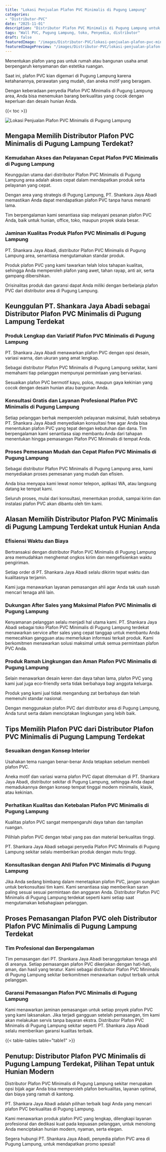 ```yaml
---
title: "Lokasi Penjualan Plafon PVC Minimalis di Pugung Lampung"
categories:
- "Distributor-PVC"
date: "2025-11-01"
description: "Distributor Plafon PVC Minimalis di Pugung Lampung untuk rumah, perkantoran, dan toko. Panel berkualitas, beragam motif, pilihan warna menarik, beserta layanan instalasi oleh tim berpengalaman serta jaminan resmi!|Jasa penjualan Plafon PVC Minimalis di Pugung Lampung untuk keperluan rumah, office, maupun toko, dengan panel unggulan dan penempatan oleh tenaga ahli berpengalaman dan kepastian resmi.|Pilihan Plafon PVC Minimalis di Pugung Lampung yang terbukti bagi hunian, perkantoran, dan ritel, bersama material berkualitas dan pemasangan ditangani oleh tenaga ahli berpengalaman dan kepastian resmi.|Distribusi Plafon PVC Minimalis di Pugung Lampung untuk hunian, kantor, serta toko, dengan material berkualitas dan penempatan dikerjakan oleh tenaga ahli berpengalaman, lengkap beserta kepastian resmi.}"
tags: "Wall PVC, Pugung Lampung, toko, Penyedia, distributor"
draft: false
featuredImage: "/images/Distributor-PVC/lokasi-penjualan-plafon-pvc-minimalis-di-pugung-lampung.png"
featuredImagePreview: "/images/Distributor-PVC/lokasi-penjualan-plafon-pvc-minimalis-di-pugung-lampung.png"
---
```


Menentukan plafon yang pas untuk rumah atau bangunan usaha amat berpengaruh kenyamanan dan estetika ruangan.

Saat ini, plafon PVC kian digemari di Pugung Lampung karena ketahanannya, perawatan yang mudah, dan aneka motif yang beragam.

Dengan keberadaan penyedia Plafon PVC Minimalis di Pugung Lampung area, Anda bisa menemukan barang berkualitas yang cocok dengan keperluan dan desain hunian Anda.

{{< toc >}}

![Lokasi Penjualan Plafon PVC Minimalis di Pugung Lampung](/images/Distributor-PVC/Lokasi-Penjualan-Plafon-PVC-Minimalis-di-Pugung-Lampung.png)

## Mengapa Memilih Distributor Plafon PVC Minimalis di Pugung Lampung Terdekat?

### Kemudahan Akses dan Pelayanan Cepat Plafon PVC Minimalis di Pugung Lampung

Keunggulan utama dari distributor Plafon PVC Minimalis di Pugung Lampung area adalah akses cepat dalam mendapatkan produk serta pelayanan yang cepat.

Dengan area yang strategis di Pugung Lampung, PT. Shankara Jaya Abadi memastikan Anda dapat mendapatkan plafon PVC tanpa harus menanti lama.

Tim berpengalaman kami senantiasa siap melayani pesanan plafon PVC Anda, baik untuk hunian, office, toko, maupun proyek skala besar.

### Jaminan Kualitas Produk Plafon PVC Minimalis di Pugung Lampung

PT. Shankara Jaya Abadi, distributor Plafon PVC Minimalis di Pugung Lampung area, senantiasa mengutamakan standar produk.

Produk plafon PVC yang kami tawarkan telah lolos tahapan kualitas, sehingga Anda memperoleh plafon yang awet, tahan rayap, anti air, serta gampang dibersihkan.

Orisinalitas produk dan garansi dapat Anda miliki dengan berbelanja plafon PVC dari distributor area di Pugung Lampung.

## Keunggulan PT. Shankara Jaya Abadi sebagai Distributor Plafon PVC Minimalis di Pugung Lampung Terdekat

### Produk Lengkap dan Variatif Plafon PVC Minimalis di Pugung Lampung

PT. Shankara Jaya Abadi menawarkan plafon PVC dengan opsi desain, variasi warna, dan ukuran yang amat lengkap.

Sebagai distributor Plafon PVC Minimalis di Pugung Lampung sekitar, kami memahami tiap pelanggan mempunyai permintaan yang bervariasi.

Sesuaikan plafon PVC bermotif kayu, polos, maupun gaya kekinian yang cocok dengan desain hunian atau bangunan Anda.

### Konsultasi Gratis dan Layanan Profesional Plafon PVC Minimalis di Pugung Lampung

Setiap pelanggan berhak memperoleh pelayanan maksimal, itulah sebabnya PT. Shankara Jaya Abadi menyediakan konsultasi free agar Anda bisa menentukan plafon PVC yang tepat dengan kebutuhan dan dana. Tim berpengalaman kami senantiasa siap membantu Anda dari tahapan menentukan hingga pemasangan Plafon PVC Minimalis di tempat Anda.

### Proses Pemesanan Mudah dan Cepat Plafon PVC Minimalis di Pugung Lampung

Sebagai distributor Plafon PVC Minimalis di Pugung Lampung area, kami menyediakan proses pemesanan yang mudah dan efisien.

Anda bisa menyapa kami lewat nomor telepon, aplikasi WA, atau langsung datang ke tempat kami.

Seluruh proses, mulai dari konsultasi, menentukan produk, sampai kirim dan instalasi plafon PVC akan dibantu oleh tim kami.

## Alasan Memilih Distributor Plafon PVC Minimalis di Pugung Lampung Terdekat untuk Hunian Anda

### Efisiensi Waktu dan Biaya

Bertransaksi dengan distributor Plafon PVC Minimalis di Pugung Lampung area memudahkan menghemat ongkos kirim dan mengefisienkan waktu pengiriman.

Setiap order di PT. Shankara Jaya Abadi selalu dikirim tepat waktu dan kualitasnya terjamin.

Kami juga menawarkan layanan pemasangan ahli agar Anda tak usah susah mencari tenaga ahli lain.

### Dukungan After Sales yang Maksimal Plafon PVC Minimalis di Pugung Lampung

Kenyamanan pelanggan selalu menjadi hal utama kami. PT. Shankara Jaya Abadi sebagai toko Plafon PVC Minimalis di Pugung Lampung terdekat menawarkan service after sales yang cepat tanggap untuk membantu Anda memecahkan gangguan atau memerlukan informasi terkait produk. Kami berkomitmen menawarkan solusi maksimal untuk semua permintaan plafon PVC Anda.

### Produk Ramah Lingkungan dan Aman Plafon PVC Minimalis di Pugung Lampung

Selain menawarkan desain keren dan daya tahan lama, plafon PVC yang kami jual juga eco-friendly serta tidak berbahaya bagi anggota keluarga.

Produk yang kami jual tidak mengandung zat berbahaya dan telah memenuhi standar nasional.

Dengan menggunakan plafon PVC dari distributor area di Pugung Lampung, Anda turut serta dalam menciptakan lingkungan yang lebih baik.

## Tips Memilih Plafon PVC dari Distributor Plafon PVC Minimalis di Pugung Lampung Terdekat

### Sesuaikan dengan Konsep Interior

Usahakan tema ruangan benar-benar Anda tetapkan sebelum membeli plafon PVC.

Aneka motif dan variasi warna plafon PVC dapat ditemukan di PT. Shankara Jaya Abadi, distributor sekitar di Pugung Lampung, sehingga Anda dapat memadukannya dengan konsep tempat tinggal modern minimalis, klasik, atau kekinian.

### Perhatikan Kualitas dan Ketebalan Plafon PVC Minimalis di Pugung Lampung

Kualitas plafon PVC sangat mempengaruhi daya tahan dan tampilan ruangan.

Pilihlah plafon PVC dengan tebal yang pas dan material berkualitas tinggi.

PT. Shankara Jaya Abadi sebagai penyedia Plafon PVC Minimalis di Pugung Lampung sekitar selalu memberikan produk dengan mutu tinggi.

### Konsultasikan dengan Ahli Plafon PVC Minimalis di Pugung Lampung

Jika Anda sedang bimbang dalam menetapkan plafon PVC, jangan sungkan untuk berkonsultasi tim kami. Kami senantiasa siap memberikan saran paling sesuai sesuai permintaan dan anggaran Anda. Distributor Plafon PVC Minimalis di Pugung Lampung terdekat seperti kami setiap saat mengutamakan kebahagiaan pelanggan.

## Proses Pemasangan Plafon PVC oleh Distributor Plafon PVC Minimalis di Pugung Lampung Terdekat

### Tim Profesional dan Berpengalaman

Tim pemasangan dari PT. Shankara Jaya Abadi beranggotakan tenaga ahli di areanya. Setiap pemasangan plafon PVC dikerjakan dengan hati-hati, aman, dan hasil yang teratur. Kami sebagai distributor Plafon PVC Minimalis di Pugung Lampung sekitar berkomitmen menawarkan output terbaik untuk pelanggan.

### Garansi Pemasangan Plafon PVC Minimalis di Pugung Lampung

Kami menawarkan jaminan pemasangan untuk setiap proyek plafon PVC yang kami laksanakan. Jika terjadi gangguan setelah pemasangan, tim kami akan melakukan servis tanpa bayaran ekstra. Distributor Plafon PVC Minimalis di Pugung Lampung sekitar seperti PT. Shankara Jaya Abadi selalu memberikan garansi kualitas terbaik.

{{< table-tables table="table1" >}}

## Penutup: Distributor Plafon PVC Minimalis di Pugung Lampung Terdekat, Pilihan Tepat untuk Hunian Modern

Distributor Plafon PVC Minimalis di Pugung Lampung sekitar merupakan opsi bijak agar Anda bisa memperoleh plafon berkualitas, layanan optimal, dan biaya yang ramah di kantong.

PT. Shankara Jaya Abadi adalah pilihan terbaik bagi Anda yang mencari plafon PVC berkualitas di Pugung Lampung.

Kami menawarkan produk plafon PVC yang lengkap, dilengkapi layanan profesional dan dedikasi kuat pada kepuasan pelanggan, untuk menolong Anda menciptakan hunian modern, nyaman, serta elegan.

Segera hubungi PT. Shankara Jaya Abadi, penyedia plafon PVC area di Pugung Lampung, untuk mendapatkan promo spesial!
